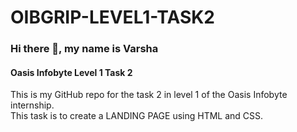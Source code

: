 # OIBGRIP-LEVEL1-TASK2
### Hi there 👋, my name is Varsha
#### Oasis Infobyte Level 1 Task 2

This is my GitHub repo for the task 2 in level 1 of the Oasis Infobyte internship.<br>
This task is to create a LANDING PAGE using HTML and CSS.
